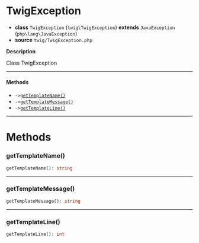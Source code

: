 # TwigException

- **class** `TwigException` (`twig\TwigException`) **extends** `JavaException` (`php\lang\JavaException`)
- **source** `twig/TwigException.php`

**Description**

Class TwigException

---

#### Methods

- `->`[`getTemplateName()`](#method-gettemplatename)
- `->`[`getTemplateMessage()`](#method-gettemplatemessage)
- `->`[`getTemplateLine()`](#method-gettemplateline)

---
# Methods

<a name="method-gettemplatename"></a>

### getTemplateName()
```php
getTemplateName(): string
```

---

<a name="method-gettemplatemessage"></a>

### getTemplateMessage()
```php
getTemplateMessage(): string
```

---

<a name="method-gettemplateline"></a>

### getTemplateLine()
```php
getTemplateLine(): int
```